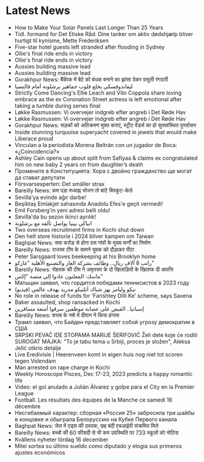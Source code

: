 # Latest News
-  How to Make Your Solar Panels Last Longer Than 25 Years
-  Tidl. formand for Det Etiske Råd: Dine tanker om aktiv dødshjælp bliver hurtigt til kynisme, Mette Frederiksen
-  Five-star hotel guests left stranded after flooding in Sydney
-  Ollie's final ride ends in victory
-  Ollie's final ride ends in victory
-  Aussies building massive lead
-  Aussies building massive lead
-  Gorakhpur News: बैंकाॅक में बेटे को बंधक बनाने का झांसा देकर वसूली रंगदारी
-  ليفاندوفسكي يخلع قلوب جماهير برشلونة أمام فالنسيا
-  Strictly Come Dancing's Ellie Leach and Vito Coppola share loving embrace as the ex Coronation Street actress is left emotional after taking a tumble during series final
-  Løkke Rasmussen: Vi overvejer indgreb efter angreb i Det Røde Hav
-  Løkke Rasmussen: Vi overvejer indgreb efter angreb i Det Røde Hav
-  Gorakhpur News: सड़कों को अतिक्रमण मुक्त कराएं, स्ट्रीट वेंडर्स का हो सुव्यवस्थित पुनर्वासन
-  Inside stunning turquoise superyacht covered in jewels that would make Liberace proud
-  Vinculan a la periodista Morena Beltrán con un jugador de Boca: «¿Coincidencia?»
-  Ashley Cain opens up about split from Safiyaa & claims ex congratulated him on new baby 2 years on from daughter’s death
-  Промените в Конституцията: Хора с двойно гражданство ще могат да стават депутати
-  Försvarsexperten: Det smäller strax
-  Bareilly News: कम पड़ा मध्याह्न भोजन तो बांटे बिस्कुट-केले
-  Sevilla'ya evinde ağır darbe!
-  Beşiktaş Emlakjet sahasında Anadolu Efes'e geçit vermedi!
-  Emil Forsberg'in yeni adresi belli oldu!
-  Sevilla'da bu sezon ikinci ayrılık!
-  انياكي بينيا يواصل تألقه مع برشلونة
-  Two overseas recruitment firms in Kochi shut down
-  Den helt store historie i 2024 bliver kampen om Taiwan
-  Baghpat News: सवा करोड़ से होगा दस गांवों के मुख्य मार्गों का निर्माण
-  Bareilly News: राजस्व टीम के सामने युवक को दौड़ाकर पीटा
-  Peter Sarsgaard loves beekeeping at his Brooklyn home
-  راتب 8 آلاف ريال.. وظائف بشركة الغاز والتصنيع الأهلية "غازكو"
-  Bareilly News: रोहतक की टीम ने अमृतसर के दो खिलाड़ियों के खिलाफ दी आपत्ति
-  ماسك: المعلنون عادوا إلى منصة "إكس"
-  Матыцин заявил, что гордится победами теннисистов в 2023 году
-  نيكو وليامز يهز شباك أتلتيكو مدريد بهدف عالمي (فيديو)
-  No role in release of funds for ‘Farishtey Dilli Ke’ scheme, says Saxena
-  Baker assaulted, shop ransacked in Kochi
-  إسبانيا.. القبض على عصابة موظفين سرقوا أمتعة مسافرين
-  Bareilly News: शराब के नशे में दीवान ने किया हंगामा
-  Трамп заявил, что Байден представляет собой угрозу демократии в США
-  SRPSKI PEVAČ IDE STOPAMA MARIJE ŠERIFOVIĆ Želi dete koje će roditi SUROGAT MAJKA: "To je tabu tema u Srbiji, proces je složen", Aleksa Jelić otkrio detalje
-  Live Eredivisie | Heerenveen komt in eigen huis nog niet tot scoren tegen Volendam
-  Man arrested on rape charge in Kochi
-  Weekly Horoscope Pisces, Dec 17-23, 2023 predicts a happy romantic life
-  Video: el gol anulado a Julián Álvarez y golpe para el City en la Premier League
-  Football. Les résultats des équipes de la Manche ce samedi 16 décembre
-  Несгибаемый характер: сборная «Россия 25» забросила три шайбы в концовке и обыграла Белоруссию на Кубке Первого канала
-  Baghpat News: जेल में एड्स की दस्तक, छह बंदी एचआईवी संक्रमित मिले
-  Bareilly News: बच्चों की 60 फीसदी से भी कम उपस्थिति पर 733 स्कूलों को नोटिस
-  Kvällens nyheter lördag 16 december
-  Milei sortea su último sueldo como diputado y elogia sus primeros ajustes económicos
